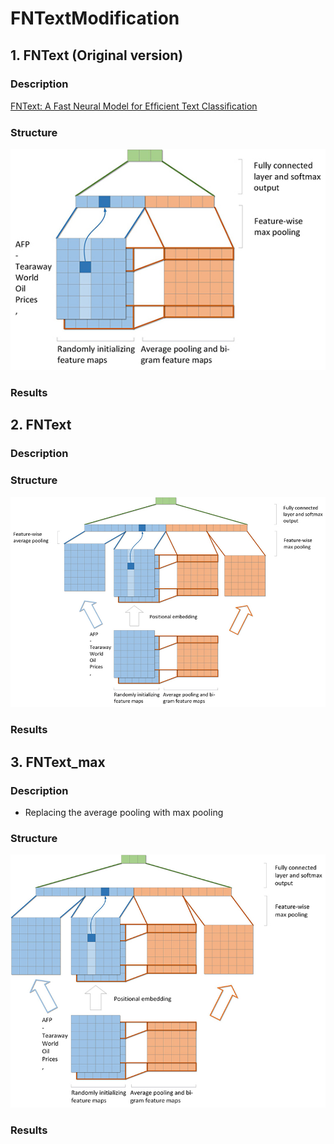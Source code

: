 # FNTextModification
## 1. FNText (Original version)
### Description
[FNText: A Fast Neural Model for Efﬁcient Text Classiﬁcation](emnlp2018.pdf)
### Structure
![fntext](fntext.jpg)
### Results
## 2. FNText
### Description
### Structure
![fntext_mod](fntext_mod.jpg)
### Results
## 3. FNText_max
### Description
* Replacing the average pooling with max pooling
### Structure
![fntext_max](fntext_max.jpg)
### Results
